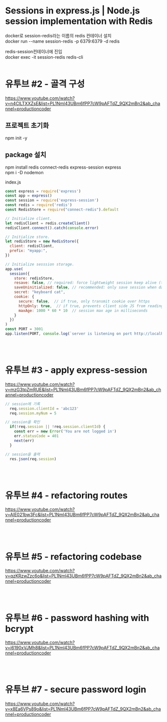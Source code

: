 Sessions in express.js | Node.js session implementation with Redis
==================================================================

docker로 session-redis라는 이름의 redis 컨테이너 설치   
docker run --name session-redis -p 6379:6379 -d redis

redis-session컨테이너에 진입   
docker exec -it session-redis redis-cli
<br><br>    
# 유투브 #2 - 골격 구성
https://www.youtube.com/watch?v=n4ClLTXXZsE&list=PL1Nml43UBm6fPP7cW9pAFTdZ_9QX2mBn2&ab_channel=productioncoder

## 프로젝트 초기화   
npm init -y

## package 설치   
npm install redis connect-redis express-session express   
npm i -D nodemon   

index.js
```javascript
const express = require('express')
const app = express()
const session = require('express-session')
const redis = require('redis')
const RedisStore = require("connect-redis").default

// Initialize client.
let redisClient = redis.createClient()
redisClient.connect().catch(console.error)

// Initialize store.
let redisStore = new RedisStore({
  client: redisClient,
  prefix: "myapp:",
})

// Initialize sesssion storage.
app.use(
  session({
    store: redisStore,
    resave: false, // required: force lightweight session keep alive (touch)
    saveUninitialized: false, // recommended: only save session when data exists
    secret: "keyboard cat",
    cookie: {
      secure: false,  // if true, only transmit cookie over https
      httpOnly: true,  // if true, prevents client side JS from reading the cookie
      maxAge: 1000 * 60 * 10  // session max age in milliseconds
    }
  })
)
const PORT = 3001
app.listen(PORT, console.log(`server is listening on port http://localhost:${PORT}`))
```

<br><br>    
# 유투브 #3 - apply express-session
https://www.youtube.com/watch?v=mzG3tpZmRUE&list=PL1Nml43UBm6fPP7cW9pAFTdZ_9QX2mBn2&ab_channel=productioncoder

```javascript
// session에 기록
  req.session.clientId = 'abc123'
  req.session.myNum = 5

// session을 확인
  if(!req.session || !req.session.clientId) {
    const err = new Error('You are not logged in')
    err.statusCode = 401
    next(err)
  }

// session을 출력
  res.json(req.session)
```

<br><br>    
# 유투브 #4 - refactoring routes
https://www.youtube.com/watch?v=AlE021bw3Fc&list=PL1Nml43UBm6fPP7cW9pAFTdZ_9QX2mBn2&ab_channel=productioncoder

<br><br>    
# 유투브 #5 - refactoring codebase
https://www.youtube.com/watch?v=qzKRzwZzc6o&list=PL1Nml43UBm6fPP7cW9pAFTdZ_9QX2mBn2&ab_channel=productioncoder


<br><br>    
# 유투브 #6 - password hashing with bcrypt
https://www.youtube.com/watch?v=i6190xVJMh8&list=PL1Nml43UBm6fPP7cW9pAFTdZ_9QX2mBn2&ab_channel=productioncoder


<br><br>    
# 유투브 #7 - secure password login
https://www.youtube.com/watch?v=x8Ea6VPs89o&list=PL1Nml43UBm6fPP7cW9pAFTdZ_9QX2mBn2&ab_channel=productioncoder